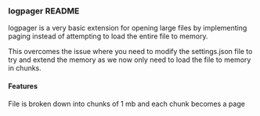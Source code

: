 ### logpager README

logpager is a very basic extension for opening large files by implementing paging instead of attempting to load the entire file to memory.

This overcomes the issue where you need to modify the settings.json file to try and extend the memory as we now only need to load the file to memory in chunks.

#### Features

File is broken down into chunks of 1 mb and each chunk becomes a page
